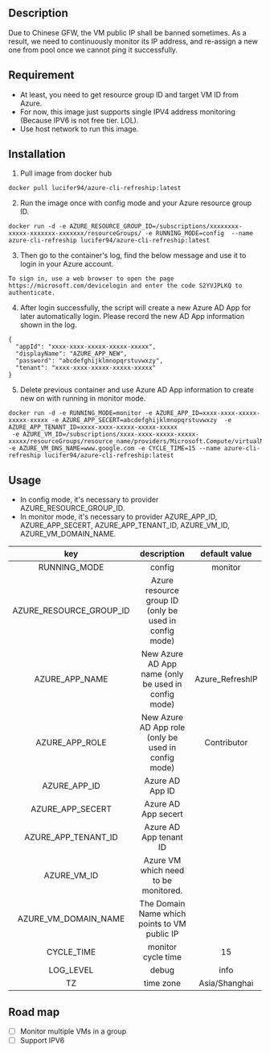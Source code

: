 ## Description
Due to Chinese GFW, the VM public IP shall be banned sometimes. As a result, we need to continuously monitor its IP address, and re-assign a new one from pool once we cannot ping it successfully.
## Requirement
- At least, you need to get resource group ID and target VM ID from Azure.
- For now, this image just supports single IPV4 address monitoring (Because IPV6 is not free tier. LOL).
- Use host network to run this image.
## Installation
1. Pull image from docker hub
```
docker pull lucifer94/azure-cli-refreship:latest
```
2. Run the image once with config mode and your Azure resource group ID.
```
docker run -d -e AZURE_RESOURCE_GROUP_ID=/subscriptions/xxxxxxxx-xxxxx-xxxxxxx-xxxxxxx/resourceGroups/ -e RUNNING_MODE=config  --name azure-cli-refreship lucifer94/azure-cli-refreship:latest
```
3. Then go to the container's log, find the below message and use it to login in your Azure account.
```
To sign in, use a web browser to open the page https://microsoft.com/devicelogin and enter the code S2YVJPLKQ to authenticate.
```
4. After login successfully, the script will create a new Azure AD App for later automatically login. Please record the new AD App information shown in the log.
```
{
  "appId": "xxxx-xxxx-xxxxx-xxxxx-xxxxx",
  "displayName": "AZURE_APP_NEW",
  "password": "abcdefghijklmnopqrstuvwxzy",
  "tenant": "xxxx-xxxx-xxxxx-xxxxx-xxxxx"
}
```
5. Delete previous container and use Azure AD App information to create new on with running in monitor mode.
```
docker run -d -e RUNNING_MODE=monitor -e AZURE_APP_ID=xxxx-xxxx-xxxxx-xxxxx-xxxxx -e AZURE_APP_SECERT=abcdefghijklmnopqrstuvwxzy  -e  AZURE_APP_TENANT_ID=xxxx-xxxx-xxxxx-xxxxx-xxxxx
 -e AZURE_VM_ID=/subscriptions/xxxx-xxxx-xxxxx-xxxxx-xxxxx/resourceGroups/resource_name/providers/Microsoft.Compute/virtualMachines/VM_Name -e AZURE_VM_DNS_NAME=www.google.com -e CYCLE_TIME=15 --name azure-cli-refreship lucifer94/azure-cli-refreship:latest
```
## Usage
- In config mode, it's necessary to provider AZURE_RESOURCE_GROUP_ID.
- In monitor mode, it's necessary to provider AZURE_APP_ID, AZURE_APP_SECERT, AZURE_APP_TENANT_ID, AZURE_VM_ID, AZURE_VM_DOMAIN_NAME.

| **key**                 | **description**                                       | **default value** |
|:-----------------------:|:-----------------------------------------------------:|:-----------------:|
| RUNNING_MODE            | config|monitor                                        | monitor           |
| AZURE_RESOURCE_GROUP_ID | Azure resource group ID (only be used in config mode) |                   |
| AZURE_APP_NAME          | New Azure AD App name (only be used in config mode)   | Azure_RefreshIP   |
| AZURE_APP_ROLE          | New Azure AD App role (only be used in config mode)   | Contributor       |
| AZURE_APP_ID            | Azure AD App ID                                       |                   |
| AZURE_APP_SECERT        | Azure AD App secert                                   |                   |
| AZURE_APP_TENANT_ID     | Azure AD App tenant ID                                |                   |
| AZURE_VM_ID             | Azure VM which need to be monitored.                  |                   |
| AZURE_VM_DOMAIN_NAME    | The Domain Name which points to VM public IP          |                   |
| CYCLE_TIME              | monitor cycle time                                    | 15                |
| LOG_LEVEL               | debug|info|warning|error                              | info              |
| TZ                      | time zone                                             | Asia/Shanghai     |
## Road map
- [ ] Monitor multiple VMs in a group
- [ ] Support IPV6